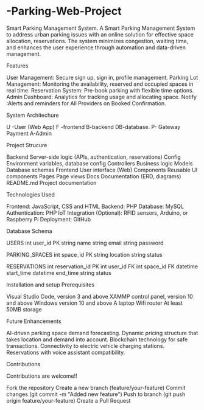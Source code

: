 # -Parking-Web-Project
Smart Parking Management System.
A Smart Parking Management System to address urban parking issues with an online solution for effective space allocation, reservations. The system minimizes congestion, waiting time, and enhances the user experience through automation and data-driven management.

Features

User Management: Secure sign up, sign in, profile management.
Parking Lot Management: Monitoring the availability, reserved and occupied spaces in real time.
Reservation System: Pre-book parking with flexible time options.
Admin Dashboard: Analytics for tracking usage and allocating space.
Notify :Alerts and reminders for All Providers on Booked Confirmation.

System Architechure  

U -User (Web App) 
F -frontend
B-backend
DB-database.
P- Gateway Payment
A-Admin
 
Project Strucure

Backend         Server-side logic (APIs, authentication, reservations)
Config          Environment variables, database config
Controllers     Business logic
Models          Database schemas
Frontend        User interface (Web)
Components      Reusable UI components
Pages           Page views
Docs            Documentation (ERD, diagrams)
README.md       Project documentation

Technologies Used

Frontend: JavaScript, CSS and HTML
Backend: PHP
Database: MySQL
Authentication: PHP
IoT Integration (Optional): RFID sensors, Arduino, or Raspberry Pi
Deployment: GitHub

Database Schema

  USERS 
        int user_id PK
        string name
        string email
        string password
    
  PARKING_SPACES 
        int space_id PK
        string location
        string status
    
   RESERVATIONS 
      int reservation_id PK
        int user_id FK
        int space_id FK
        datetime start_time
        datetime end_time
        string status
        
Installation and setup
Prerequisites

Visual Studio Code, version 3 and above
XAMMP control panel, version 10 and above 
Windows version 10 and above
A laptop
Wifi router
At least 50MB storage

Future Enhancements

 AI-driven parking space demand forecasting.
 Dynamic pricing structure that takes location and demand into account.
 Blockchain technology for safe transactions.
 Connectivity to electric vehicle charging stations.
 Reservations with voice assistant compatibility.

Contributions

Contributions are welcome!!

Fork the repository
Create a new branch (feature/your-feature)
Commit changes (git commit -m "Added new feature")
Push to branch (git push origin feature/your-feature)
Create a Pull Request

    


